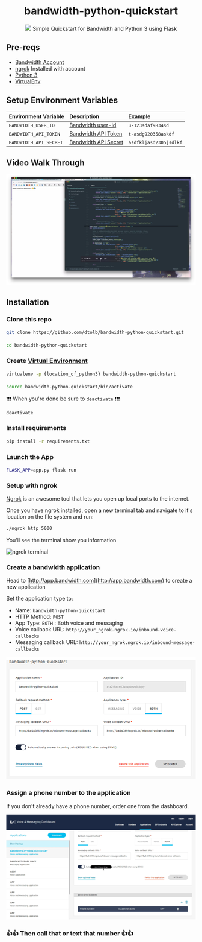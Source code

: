 <div align="center">

# bandwidth-python-quickstart

<img src="https://s3.amazonaws.com/bwdemos/BW_Voice_Messaging.png"/>
Simple Quickstart for Bandwidth and Python 3 using Flask
</div>

## Pre-reqs

* [Bandwidth Account](http://dev.bandwidth.com)
* [ngrok](https://ngrok.com/) Installed with account
* [Python 3](https://www.python.org/downloads/)
* [VirtualEnv](http://docs.python-guide.org/en/latest/dev/virtualenvs/)

## Setup Environment Variables

| Environment Variable   | Description                                                    | Example                |
|:-----------------------|:---------------------------------------------------------------|:-----------------------|
| `BANDWIDTH_USER_ID`    | [Bandwidth user-id](http://dev.bandwidth.com/security.html)    | `u-123sdaf9834sd`      |
| `BANDWIDTH_API_TOKEN`  | [Bandwidth API Token](http://dev.bandwidth.com/security.html)  | `t-asdg920358askdf`    |
| `BANDWIDTH_API_SECRET` | [Bandwidth API Secret](http://dev.bandwidth.com/security.html) | `asdfkljasd2305jsdlkf` |

## Video Walk Through

[![](readme_images/play_file.png)](http://www.youtube.com/watch?v=MttOYzV6xK4 "Click to play on Youtube.com")


## Installation



### Clone this repo

```bash
git clone https://github.com/dtolb/bandwidth-python-quickstart.git

cd bandwidth-python-quickstart
```


### Create [Virtual Environment](http://docs.python-guide.org/en/latest/dev/virtualenvs/)

```bash
virtualenv -p {location_of_python3} bandwidth-python-quickstart

source bandwidth-python-quickstart/bin/activate
```

❗❗❗ When you're done be sure to `deactivate` ❗❗❗

```bash
deactivate
```

### Install requirements

```bash
pip install -r requirements.txt
```

### Launch the App

```bash
FLASK_APP=app.py flask run
```

### Setup with ngrok

[Ngrok](https://ngrok.com) is an awesome tool that lets you open up local ports to the internet.

Once you have ngrok installed, open a new terminal tab and navigate to it's location on the file system and run:

```bash
./ngrok http 5000
```

You'll see the terminal show you information

![ngrok terminal](https://s3.amazonaws.com/bw-demo/ngrok_terminal.png)

### Create a bandwidth application

Head to [http://app.bandwidth.com](http://app.bandwidth.com) to create a new application

Set the application type to:

* Name: `bandwidth-python-quickstart`
* HTTP Method: `POST`
* App Type: `BOTH` : Both voice and messaging
* Voice callback URL: `http://your_ngrok.ngrok.io/inbound-voice-callbacks`
* Messaging callback URL: `http://your_ngrok.ngrok.io/inbound-message-callbacks`

![create app](readme_images/create_application.png)

### Assign a phone number to the application

If you don't already have a phone number, order one from the dashboard.

![Assign number](readme_images/add_number.gif)

### 👍👍 Then call that or text that number 👍👍
